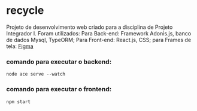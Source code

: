 # recycle
Projeto de desenvolvimento web criado para a disciplina de Projeto Integrador I. Foram utilizados:
Para Back-end: Framework Adonis.js, banco de dados Mysql, TypeORM;
Para Front-end: React.js, CSS;
para Frames de tela: <a href="https://www.figma.com/proto/UjQr4m5nRoLRIG6fY2QfQS/Recycle-RN?type=design&t=4Vb8gQgQb6CSMkVg-0&scaling=min-zoom&page-id=0%3A1&node-id=87-937">Figma</a>

### comando para executar o backend:
``` node ace serve --watch ``` 

### comando para executar o frontend:
``` npm start ``` 

